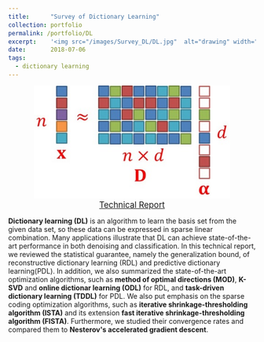 ```yaml
---
title:      "Survey of Dictionary Learning"
collection: portfolio
permalink: /portfolio/DL
excerpt:    '<img src="/images/Survey_DL/DL.jpg"  alt="drawing" width="400"/>'
date:       2018-07-06
tags:
  - dictionary learning
---
```


<center>
<img src="/images/Survey_DL/DL.jpg"  alt="drawing" width="400"/>
</center>

<center>
	<a href="/files/Survey_Dictionary_Learning.pdf" target="_blank" class="btn btn-danger">
		<span style="font-size: 120%;">
		Technical Report
		</span>
	</a>
</center>

**Dictionary learning (DL)** is an algorithm to learn the basis set from the given data set, 
so these data can be expressed in sparse linear combination.
Many applications illustrate that DL can achieve state-of-the-art performance in both denoising and classification.
In this technical report, we reviewed the statistical guarantee, namely the generalization bound, 
of reconstructive dictionary learning (RDL) and predictive dictionary learning(PDL).
In addition, we also summarized the state-of-the-art optimization algorithms, such as 
**method of optimal directions (MOD)**, **K-SVD** and **online dictionar learning (ODL)** for RDL, 
and **task-driven dictionary learning (TDDL)** for PDL.
We also put emphasis on the sparse coding optimization algorithms, such as 
**iterative shrinkage-thresholding algorithm (ISTA)** and its extension **fast iterative shrinkage-thresholding algorithm (FISTA)**.
Furthermore, we studied their convergence rates and compared them to **Nesterov's accelerated gradient descent**.
